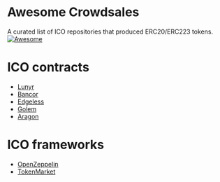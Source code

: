 Awesome Crowdsales
===============
A curated list of ICO repositories that produced ERC20/ERC223 tokens.
[![Awesome](https://cdn.rawgit.com/sindresorhus/awesome/d7305f38d29fed78fa85652e3a63e154dd8e8829/media/badge.svg)](https://github.com/sindresorhus/awesome)


# ICO contracts
* [Lunyr](https://github.com/Lunyr/crowdsale-contracts)
* [Bancor](https://github.com/bancorprotocol/contracts/)
* [Edgeless](https://github.com/miohtama/Edgeless-Smart-Contracts)
* [Golem](https://github.com/golemfactory/golem-crowdfunding)
* [Aragon](https://github.com/aragon/aragon-network-token)

# ICO frameworks

* [OpenZeppelin](https://github.com/OpenZeppelin/zeppelin-solidity)
* [TokenMarket](github.com/tokenMarketNet/ico)